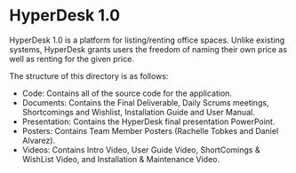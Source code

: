 # HyperDesk 1.0 

HyperDesk 1.0 is a platform for listing/renting office spaces. Unlike existing systems, HyperDesk grants users the freedom of naming their own price as well as renting for the given price. 

The structure of this directory is as follows: 
* Code: Contains all of the source code for the application.
* Documents: Contains the Final Deliverable, Daily Scrums meetings, Shortcomings and Wishlist, Installation Guide and User Manual.
* Presentation: Contains the HyperDesk final presentation PowerPoint.
* Posters: Contains Team Member Posters (Rachelle Tobkes and Daniel Alvarez).
* Videos: Contains Intro Video, User Guide Video, ShortComings & WishList Video, and Installation & Maintenance Video.
